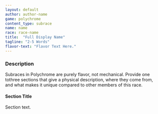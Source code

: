 ```yaml
---
layout: default
author: author-name
game: polychrome
content_type: subrace
name: name
race: race-name
title:  "Full Display Name"
tagline: "2-5 Words"
flavor-text: "Flavor Text Here."
---
```

### Description

Subraces in Polychrome are purely flavor, not mechanical. Provide one tothree sections that give a physical description, where they come from, and what makes it unique compared to other members of this race.

#### Section Title
Section text.
